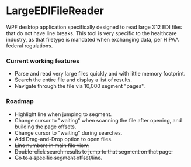# LargeEDIFileReader
WPF desktop application specifically designed to read large X12 EDI files that do not have line breaks.
This tool is very specific to the healthcare industry, as that filetype is mandated when exchanging data, per HIPAA federal regulations.

### Current working features
* Parse and read very large files quickly and with little memory footprint.
* Search the entire file and display a list of results.
* Navigate through the file via 10,000 segment "pages".

### Roadmap
* Highlight line when jumping to segment.
* Change cursor to "waiting" when scanning the file after opening, and building the page offsets.
* Change cursor to "waiting" during searches.
* Add Drag-and-Drop option to open files.
* ~~Line numbers in main file view.~~ 
* ~~Double-click search results to jump to that segment on that page.~~
* ~~Go to a specific segment offset/line.~~

